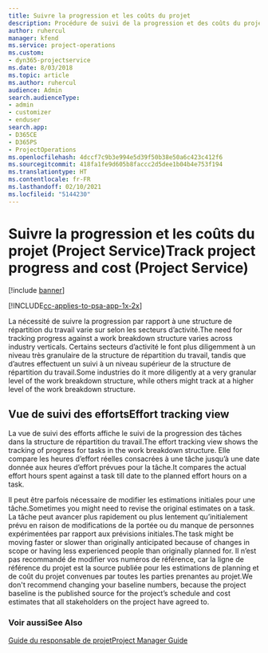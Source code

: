 ```yaml
---
title: Suivre la progression et les coûts du projet
description: Procédure de suivi de la progression et des coûts du projet dans Project Service
author: ruhercul
manager: kfend
ms.service: project-operations
ms.custom:
- dyn365-projectservice
ms.date: 8/03/2018
ms.topic: article
ms.author: ruhercul
audience: Admin
search.audienceType:
- admin
- customizer
- enduser
search.app:
- D365CE
- D365PS
- ProjectOperations
ms.openlocfilehash: 4dccf7c9b3e994e5d39f50b38e50a6c423c412f6
ms.sourcegitcommit: 418fa1fe9d605b8faccc2d5dee1b04b4e753f194
ms.translationtype: HT
ms.contentlocale: fr-FR
ms.lasthandoff: 02/10/2021
ms.locfileid: "5144230"
---
```

# <a name="track-project-progress-and-cost-project-service"></a><span data-ttu-id="240d2-103">Suivre la progression et les coûts du projet (Project Service)</span><span class="sxs-lookup"><span data-stu-id="240d2-103">Track project progress and cost (Project Service)</span></span>

[!include [banner](../includes/psa-now-project-operations.md)]

[!INCLUDE[cc-applies-to-psa-app-1x-2x](../includes/cc-applies-to-psa-app-1x-2x.md)]

<span data-ttu-id="240d2-104">La nécessité de suivre la progression par rapport à une structure de répartition du travail varie sur selon les secteurs d’activité.</span><span class="sxs-lookup"><span data-stu-id="240d2-104">The need for tracking progress against a work breakdown structure varies across industry verticals.</span></span> <span data-ttu-id="240d2-105">Certains secteurs d’activité le font plus diligemment à un niveau très granulaire de la structure de répartition du travail, tandis que d’autres effectuent un suivi à un niveau supérieur de la structure de répartition du travail.</span><span class="sxs-lookup"><span data-stu-id="240d2-105">Some industries do it more diligently at a very granular level of the work breakdown structure, while others might track at a higher level of the work breakdown structure.</span></span>  
  
## <a name="effort-tracking-view"></a><span data-ttu-id="240d2-106">Vue de suivi des efforts</span><span class="sxs-lookup"><span data-stu-id="240d2-106">Effort tracking view</span></span>  
<span data-ttu-id="240d2-107">La vue de suivi des efforts affiche le suivi de la progression des tâches dans la structure de répartition du travail.</span><span class="sxs-lookup"><span data-stu-id="240d2-107">The effort tracking view shows the tracking of progress for tasks in the work breakdown structure.</span></span> <span data-ttu-id="240d2-108">Elle compare les heures d’effort réelles consacrées à une tâche jusqu’à une date donnée aux heures d’effort prévues pour la tâche.</span><span class="sxs-lookup"><span data-stu-id="240d2-108">It compares the actual effort hours spent against a task till date to the planned effort hours on a task.</span></span>  
  
<span data-ttu-id="240d2-109">Il peut être parfois nécessaire de modifier les estimations initiales pour une tâche.</span><span class="sxs-lookup"><span data-stu-id="240d2-109">Sometimes you might need to revise the original estimates on a task.</span></span> <span data-ttu-id="240d2-110">La tâche peut avancer plus rapidement ou plus lentement qu’initialement prévu en raison de modifications de la portée ou du manque de personnes expérimentées par rapport aux prévisions initiales.</span><span class="sxs-lookup"><span data-stu-id="240d2-110">The task might be moving faster or slower than originally anticipated because of changes in scope or having less experienced people than originally planned for.</span></span> <span data-ttu-id="240d2-111">Il n’est pas recommandé de modifier vos numéros de référence, car la ligne de référence du projet est la source publiée pour les estimations de planning et de coût du projet convenues par toutes les parties prenantes au projet.</span><span class="sxs-lookup"><span data-stu-id="240d2-111">We don't recommend changing your baseline numbers, because the project baseline is the published source for the project’s schedule and cost estimates that all stakeholders on the project have agreed to.</span></span>  
  
### <a name="see-also"></a><span data-ttu-id="240d2-112">Voir aussi</span><span class="sxs-lookup"><span data-stu-id="240d2-112">See Also</span></span>  
 [<span data-ttu-id="240d2-113">Guide du responsable de projet</span><span class="sxs-lookup"><span data-stu-id="240d2-113">Project Manager Guide</span></span>](../psa/project-manager-guide.md)
